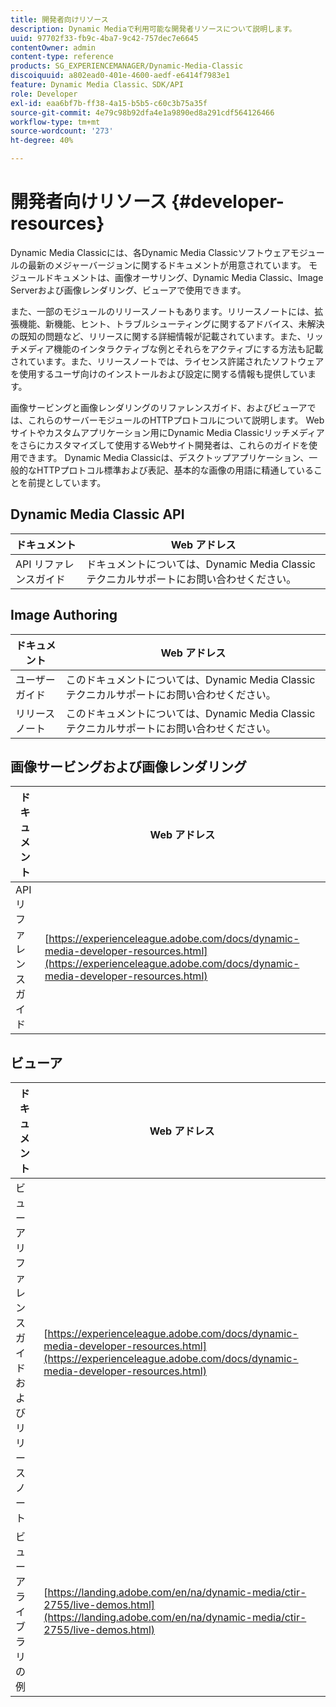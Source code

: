 ```yaml
---
title: 開発者向けリソース
description: Dynamic Mediaで利用可能な開発者リソースについて説明します。
uuid: 97702f33-fb9c-4ba7-9c42-757dec7e6645
contentOwner: admin
content-type: reference
products: SG_EXPERIENCEMANAGER/Dynamic-Media-Classic
discoiquuid: a802ead0-401e-4600-aedf-e6414f7983e1
feature: Dynamic Media Classic、SDK/API
role: Developer
exl-id: eaa6bf7b-ff38-4a15-b5b5-c60c3b75a35f
source-git-commit: 4e79c98b92dfa4e1a9890ed8a291cdf564126466
workflow-type: tm+mt
source-wordcount: '273'
ht-degree: 40%

---
```


# 開発者向けリソース {#developer-resources}

Dynamic Media Classicには、各Dynamic Media Classicソフトウェアモジュールの最新のメジャーバージョンに関するドキュメントが用意されています。 モジュールドキュメントは、画像オーサリング、Dynamic Media Classic、Image Serverおよび画像レンダリング、ビューアで使用できます。

また、一部のモジュールのリリースノートもあります。リリースノートには、拡張機能、新機能、ヒント、トラブルシューティングに関するアドバイス、未解決の既知の問題など、リリースに関する詳細情報が記載されています。また、リッチメディア機能のインタラクティブな例とそれらをアクティブにする方法も記載されています。また、リリースノートでは、ライセンス許諾されたソフトウェアを使用するユーザ向けのインストールおよび設定に関する情報も提供しています。

画像サービングと画像レンダリングのリファレンスガイド、およびビューアでは、これらのサーバーモジュールのHTTPプロトコルについて説明します。 Webサイトやカスタムアプリケーション用にDynamic Media Classicリッチメディアをさらにカスタマイズして使用するWebサイト開発者は、これらのガイドを使用できます。 Dynamic Media Classicは、デスクトップアプリケーション、一般的なHTTPプロトコル標準および表記、基本的な画像の用語に精通していることを前提としています。


## Dynamic Media Classic API

| ドキュメント | Web アドレス |
|--- |--- |
| API リファレンスガイド | ドキュメントについては、Dynamic Media Classicテクニカルサポートにお問い合わせください。 |

## Image Authoring

| ドキュメント | Web アドレス |
|--- |--- |
| ユーザーガイド | このドキュメントについては、Dynamic Media Classicテクニカルサポートにお問い合わせください。 |
| リリースノート | このドキュメントについては、Dynamic Media Classicテクニカルサポートにお問い合わせください。 |

## 画像サービングおよび画像レンダリング

| ドキュメント | Web アドレス |
|--- |--- |
| API リファレンスガイド | [https://experienceleague.adobe.com/docs/dynamic-media-developer-resources.html](https://experienceleague.adobe.com/docs/dynamic-media-developer-resources.html) |

## ビューア

| ドキュメント | Web アドレス |
|--- |--- |
| ビューアリファレンスガイドおよびリリースノート | [https://experienceleague.adobe.com/docs/dynamic-media-developer-resources.html](https://experienceleague.adobe.com/docs/dynamic-media-developer-resources.html) |
| ビューアライブラリの例 | [https://landing.adobe.com/en/na/dynamic-media/ctir-2755/live-demos.html](https://landing.adobe.com/en/na/dynamic-media/ctir-2755/live-demos.html) |


<!-- 

**Web-to-Print**

|Document|Web address|
|--- |--- |
|Reference Guide|[https://www.adobe.com/go/learn_s7_webtoprint_en](https://www.adobe.com/go/learn_s7_webtoprint_en)| 

-->
